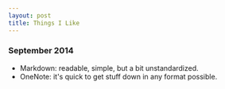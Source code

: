 ```yaml
---
layout: post
title: Things I Like
---
```


### September 2014

- Markdown: readable, simple, but a bit unstandardized. 
- OneNote: it's quick to get stuff down in any format possible.

